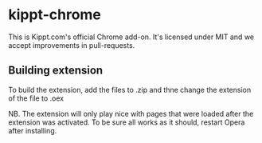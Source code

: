 # kippt-chrome

This is Kippt.com's official Chrome add-on. It's licensed under MIT and we accept improvements in pull-requests.

## Building extension

To build the extension, add the files to .zip and thne change the extension of the file to .oex

NB. The extension will only play nice with pages that were loaded after the extension was activated.
To be sure all works as it should, restart Opera after installing.
